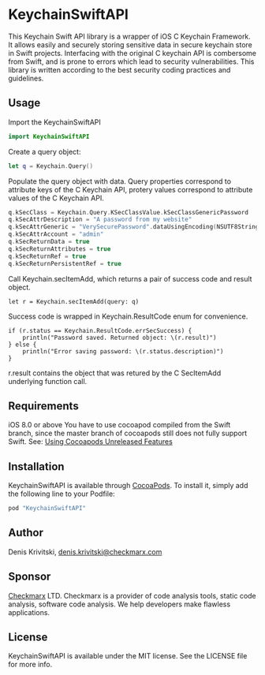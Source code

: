 # KeychainSwiftAPI

This Keychain Swift API library is a wrapper of iOS C Keychain Framework.
It allows easily and securely storing sensitive data in secure keychain store
in Swift projects. Interfacing with the original C keychain API is combersome from
Swift, and is prone to errors which lead to security vulnerabilities. This
library is written according to the best security coding practices and guidelines.

## Usage

Import the KeychainSwiftAPI
```swift
import KeychainSwiftAPI
```

Create a query object:
```swift	
let q = Keychain.Query()
```

Populate the query object with data. Query properties correspond to attribute keys of the C Keychain API, 
protery values correspond to attribute values of the C Keychain API. 

```swift
q.kSecClass = Keychain.Query.KSecClassValue.kSecClassGenericPassword
q.kSecAttrDescription = "A password from my website"
q.kSecAttrGeneric = "VerySecurePassword".dataUsingEncoding(NSUTF8StringEncoding, allowLossyConversion: false)
q.kSecAttrAccount = "admin"
q.kSecReturnData = true
q.kSecReturnAttributes = true
q.kSecReturnRef = true
q.kSecReturnPersistentRef = true
```

Call Keychain.secItemAdd, which returns a pair of success code and result object. 

```
let r = Keychain.secItemAdd(query: q)
```

Success code is wrapped in Keychain.ResultCode enum for convenience.

```
if (r.status == Keychain.ResultCode.errSecSuccess) {
    println("Password saved. Returned object: \(r.result)")
} else {
    println("Error saving password: \(r.status.description)")
}
```

r.result contains the object that was retured by the C SecItemAdd underlying function call.


## Requirements

iOS 8.0 or above
You have to use cocoapod compiled from the Swift branch, since the master branch of cocoapods still does not fully support Swift. 
See: [Using Cocoapods Unreleased Features](http://guides.cocoapods.org/using/unreleased-features)

## Installation

KeychainSwiftAPI is available through [CocoaPods](http://cocoapods.org). To install
it, simply add the following line to your Podfile:

```ruby
pod "KeychainSwiftAPI"
```

## Author

Denis Krivitski, denis.krivitski@checkmarx.com


## Sponsor

[Checkmarx](http://www.checkmarx.com) LTD. Checkmarx is a provider of code analysis tools, 
static code analysis, software code analysis. We help developers make flawless applications.

## License

KeychainSwiftAPI is available under the MIT license. See the LICENSE file for more info.

